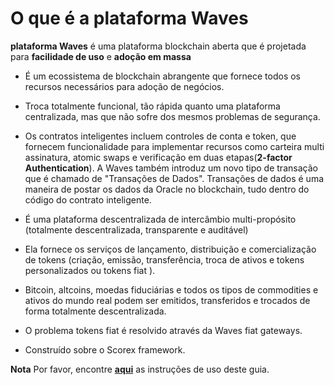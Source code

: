 # O que é a plataforma Waves

**plataforma Waves** é uma plataforma blockchain aberta que é projetada para **facilidade de uso** e **adoção em massa**

* É um ecossistema de blockchain abrangente que fornece todos os recursos necessários para adoção de negócios.
* Troca totalmente funcional, tão rápida quanto uma plataforma centralizada, mas que não sofre dos mesmos problemas de segurança.
* Os contratos inteligentes incluem controles de conta e token, que fornecem funcionalidade para implementar recursos como carteira multi assinatura, atomic swaps e verificação em duas etapas(**2-factor Authentication**). A Waves também introduz um novo tipo de transação que é chamado de "Transações de Dados". Transações de dados é uma maneira de postar os dados da Oracle no blockchain, tudo dentro do código do contrato inteligente.

* É uma plataforma descentralizada de intercâmbio multi-propósito \(totalmente descentralizada, transparente e auditável\)
* Ela fornece os serviços de lançamento, distribuição e comercialização de tokens \(criação, emissão, transferência, troca de ativos e tokens personalizados ou tokens fiat \).
* Bitcoin, altcoins, moedas fiduciárias e todos os tipos de commodities e ativos do mundo real podem ser emitidos, transferidos e trocados de forma totalmente descentralizada.
* O problema tokens fiat é resolvido através da Waves fiat gateways.
* Construído sobre o Scorex framework.

**Nota** Por favor, encontre [**aqui**](/overview/how-to-use-this-guide.md) as instruções de uso deste guia.
